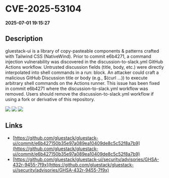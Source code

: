# CVE-2025-53104

**2025-07-01 19:15:27**

## Description
gluestack-ui is a library of copy-pasteable components & patterns crafted with Tailwind CSS (NativeWind). Prior to commit e6b4271, a command injection vulnerability was discovered in the discussion-to-slack.yml GitHub Actions workflow. Untrusted discussion fields (title, body, etc.) were directly interpolated into shell commands in a run: block. An attacker could craft a malicious GitHub Discussion title or body (e.g., $(curl ...)) to execute arbitrary shell commands on the Actions runner. This issue has been fixed in commit e6b4271 where the discussion-to-slack.yml workflow was removed. Users should remove the discussion-to-slack.yml workflow if using a fork or derivative of this repository.

![](https://img.shields.io/static/v1?label=Score&message=9.1&color=red)
![](https://img.shields.io/static/v1?label=Severity&message=CRITICAL&color=red)
![](https://img.shields.io/static/v1?label=CWE&message=RCE&color=green)

## Links
- [https://github.com/gluestack/gluestack-ui/commit/e6b427150b35e97a089ea10409de8c5c52f8a7b9](https://github.com/gluestack/gluestack-ui/commit/e6b427150b35e97a089ea10409de8c5c52f8a7b9)
- [https://github.com/gluestack/gluestack-ui/security/advisories/GHSA-432r-9455-7f9x](https://github.com/gluestack/gluestack-ui/security/advisories/GHSA-432r-9455-7f9x)
